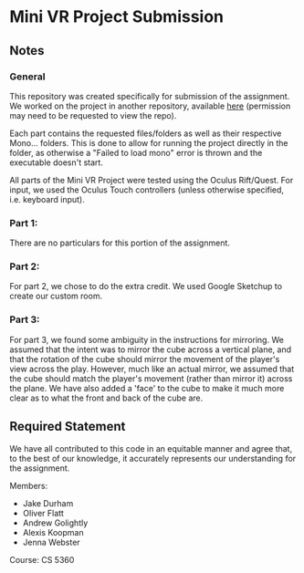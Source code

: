 # Mini VR Project Submission
## Notes
### General
This repository was created specifically for submission of the assignment. We worked on the project in another repository, available [here](https://github.com/u0398022/CS5963_Assignment1_1/) (permission may need to be requested to view the repo). 

Each part contains the requested files/folders as well as their respective Mono... folders. This is done to allow for running the project directly in the folder, as otherwise a "Failed to load mono" error is thrown and the executable doesn't start. 

All parts of the Mini VR Project were tested using the Oculus Rift/Quest. For input, we used the Oculus Touch controllers (unless otherwise specified, i.e. keyboard input). 

### Part 1:
There are no particulars for this portion of the assignment. 
### Part 2:
For part 2, we chose to do the extra credit. We used Google Sketchup to create our custom room.
### Part 3: 
For part 3, we found some ambiguity in the instructions for mirroring. We assumed that the intent was to mirror the cube across a vertical plane, and that the rotation of the cube should mirror the movement of the player's view across the play. However, much like an actual mirror, we assumed that the cube should match the player's movement (rather than mirror it) across the plane. We have also added a 'face' to the cube to make it much more clear as to what the front and back of the cube are. 
## Required Statement
We have all contributed to this code in an equitable manner and agree that, to the best of our knowledge, it accurately represents our understanding for the assignment.

Members:
- Jake Durham
- Oliver Flatt
- Andrew Golightly
- Alexis Koopman
- Jenna Webster

Course: CS 5360
